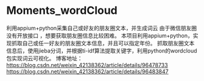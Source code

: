# Moments_wordCloud
利用appium+python采集自己或好友的朋友圈文本，并生成词云
由于微信朋友圈没有开放接口 ，想要获取朋友圈信息比较困难。
本项目利用appium+python，实现抓取自己或任一好友的朋友圈文本信息，并且可以指定年份。
抓取朋友圈文本信息后，使用jieba分词，并根据ti-idf算法提取关键字，利用python的wordcloud包实现词云可视化。
博客地址：https://blog.csdn.net/weixin_42138362/article/details/96478733
https://blog.csdn.net/weixin_42138362/article/details/96483847
